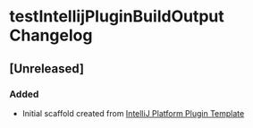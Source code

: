 <!-- Keep a Changelog guide -> https://keepachangelog.com -->

# testIntellijPluginBuildOutput Changelog

## [Unreleased]
### Added
- Initial scaffold created from [IntelliJ Platform Plugin Template](https://github.com/JetBrains/intellij-platform-plugin-template)
